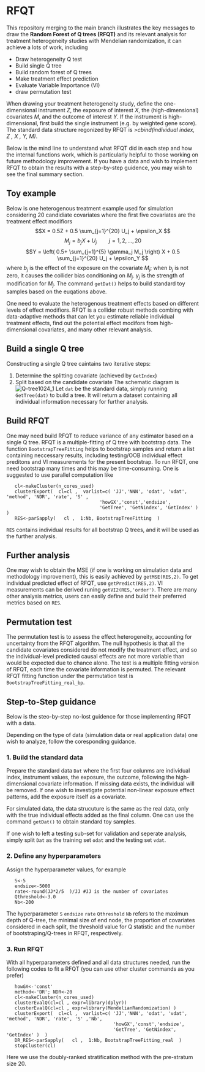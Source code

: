 # RFQT
This repository merging to the main branch illustrates the key messages to draw the **Random Forest of Q trees (RFQT)** and its relevant analysis for treatment heterogeneity studies with Mendelian randomization, it can achieve a lots of work, including
- Draw heterogeneity Q test 
- Build single Q tree  
- Build random forest of Q trees 
- Make treatment effect prediction
- Evaluate Variable Importance (VI) 
- draw permutation test


When drawing your treatment heterogeneity study, define the one-dimensional instrument *Z*, the exposure of interest *X*, the (high-dimensional) covariates *M*, and the outcome of interest *Y*. If the instrument is high-dimensional, first build the single instrument (e.g. by weighted gene score). The standard data structure regonized by RFQT is *>cbind(individual index, Z , X , Y, M)*.

Below is the mind line to understand what RFQT did in each step and how the internal functions work, which is particularly helpful to those working on future methodology improvement. If you have a data and wish to implement RFQT to obtain the results with a step-by-step guidence, you may wish to see the final summary section.

## Toy example
Below is one heterogenous treatment example used for simulation considering 20 candidiate covariates where the first five covariates are the treatment effect modifiors  
$$X = 0.5Z + 0.5 \sum_{j=1}^{20} U_j  + \epsilon_X $$ 
$$M_j  =  b_j X + U_j \qquad j=1,2,\ldots,20 $$
$$Y = \left(   0.5+ \sum_{j=1}^{5} \gamma_j M_j  \right) X +  0.5 \sum_{j=1}^{20} U_j  + \epsilon_Y  $$
where $b_j$ is the effect of the exposure on the covariate $M_j$; when $b_j$ is not zero, it causes the collider bias conditioning on $M_j$. $\gamma_j$ is the strength of modification for $M_j$. The command `getDat()` helps to build standard toy samples based on the euqations above.  

One need to evaluate the heterogenous treatment effects based on different levels of effect modifiors. RFQT is a collider robust methods combing with data-adaptive methods that can let you estimate reliable individual treatment effects, find out the potential effect modifors from high-dimensional covariates, and many other relevant analysis.
## Build a single Q tree
Constructing a single Q tree caintains two iterative steps: 
1. Determine the splitting covariate (achieved by `GetIndex`)
2. Split based on the candidate covariate
The schematic diagram is
![Q-tree1024_1](https://user-images.githubusercontent.com/127906571/225363783-32754381-27a3-45aa-9591-c2ea56bfd89b.jpg)
Let `dat` be the standard data, simply  running `GetTree(dat)` to build a tree. It will return a dataset containing all individual information necessary for further analysis.
## Build RFQT
One may need build RFQT to reduce variance of any estimator based on a single Q tree. RFQT is a multiple-fitting of Q tree with bootstrap data. The function `BootstrapTreeFitting` helps to bootstrap samples and return a list containing neccessary results, including testing/OOB individual effect preditons and VI measurements for the present bootstrap. To run RFQT, one need bootstrap many times and this may be time-consuming. One is suggested to use parallel computation like



       cl<-makeCluster(n_cores_used)
       clusterExport(  cl=cl ,  varlist=c( 'JJ','NNN', 'odat', 'vdat',  'method', 'NDR', 'rate', 'S' ,
                                      'howGX','const','endsize',
                                      'GetTree', 'GetNindex', 'GetIndex' )  ) 
       RES<-parSapply(   cl ,  1:Nb, BootstrapTreeFitting  )

`RES` contains individual results for all bootstrap Q trees, and it will be used as the further analysis.

## Further analysis
One may wish to obtain the MSE (if one is working on simulation data and methodology improvement), this is easily achieved by `getMSE(RES,2)`. To get individual predicted effect of RFQT, use `getPredict(RES,2)`. VI measurements can be derived runing `getVI2(RES,'order')`. There are many other analysis metrics, users can easily define and build their preferred metrics based on `RES`.   

## Permutation test
The permutation test is to assess the effect heterogeneity, accounting for uncertainty from the RFQT algorithm. The null hypothesis is that all the candidate covariates considered do not modify the treatment effect, and so the individual-level predicted causal effects are not more variable than would be expected due to chance alone. The test is a multiple fitting version of RFQT, each time the covariate information is permuted. The relevant RFQT fitting function under the permutation test is `BootstrapTreeFitting_real_bp`.


## Step-to-Step guidance
Below is the steo-by-step no-lost guidence for those implementing RFQT with a data.

Depending on the type of data (simulation data or real application data) one wish to analyze, follow the coresponding guidance.

### 1. Build the standard data
Prepare the standard data `Dat` where the first four colunms are individual index, instrument values, the exposure, the outcome, following the high-dimensional covariate information. If missing data exists, the individual will be removed. If one wish to investigate potential non-linear exposure effect patterns, add the exposure itself as a covariate. 

For simulated data, the data strucuture is the same as the real data, only with the true individual effects added as the final column. One can use the command `getDat()` to obtain standard toy samples.

If one wish to left a testing sub-set for validation and seperate analysis, simply split `Dat` as the training set `odat` and the testing set `vdat`.

### 2. Define any hyperparameters
Assign the hyperparameter values, for example

       S<-5  
       endsize<-5000 
       rate<-round(JJ*2/5  )/JJ #JJ is the number of covariates   
       Qthreshold<-3.0
       Nb<-200 
The hyperparameter `S` `endsize` `rate` `Qthreshold` `Nb` refers to the maximun depth of Q-tree, the minimal size of end node, the proportion of covariates considered in each split, the threshold value for Q statistic and the number of bootstraping/Q-trees in RFQT, respectively.

### 3. Run RFQT
With all hyperparameters defined and all data structures needed, run the following codes to fit a RFQT (you can use other cluster commands as you prefer)

       howGX<-'const' 
       method<-'DR'; NDR<-20
       cl<-makeCluster(n_cores_used)
       clusterEvalQ(cl=cl , expr=library(dplyr))  
       clusterEvalQ(cl=cl , expr=library(MendelianRandomization) )
       clusterExport(  cl=cl ,  varlist=c( 'JJ','NNN', 'odat', 'vdat',  'method', 'NDR', 'rate', 'S' ,'Nb',
                                           'howGX','const','endsize',
                                           'GetTree', 'GetNindex', 'GetIndex' )  ) 
       DR_RES<-parSapply(   cl ,  1:Nb, BootstrapTreeFitting_real  ) 
       stopCluster(cl)
Here we use the doubly-ranked stratification method with the pre-stratum size 20. 
